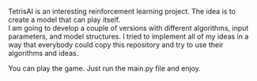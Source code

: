TetrisAI is an interesting reinforcement learning project. The idea is to create a model that can play itself.  
I am going to develop a couple of versions with different algorithms, input parameters, and model structures. 
I tried to implement all of my ideas in a way that everybody could copy this repository and try to use their algorithms and ideas.

You can play the game. Just run the main.py file and enjoy.
